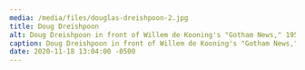 ```yaml
---
media: /media/files/douglas-dreishpoon-2.jpg
title: Doug Dreishpoon
alt: Doug Dreishpoon in front of Willem de Kooning's "Gotham News," 1955
caption: Doug Dreishpoon in front of Willem de Kooning's "Gotham News," 1955
date: 2020-11-18 13:04:00 -0500
---
```

